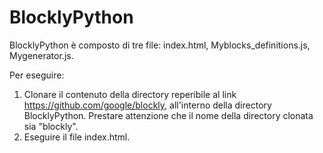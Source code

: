 # BlocklyPython

BlocklyPython è composto di tre file:
index.html, Myblocks_definitions.js, Mygenerator.js.

Per eseguire:
1.  Clonare il contenuto della directory reperibile al link https://github.com/google/blockly, all'interno della directory     BlocklyPython. Prestare attenzione che il nome della directory clonata sia "blockly". 
2.  Eseguire il file index.html.
